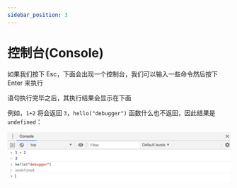 ```yaml
---
sidebar_position: 3
---
```


# 控制台(Console)

如果我们按下 Esc，下面会出现一个控制台，我们可以输入一些命令然后按下 Enter 来执行

语句执行完毕之后，其执行结果会显示在下面

例如，`1+2` 将会返回 `3`，`hello("debugger")` 函数什么也不返回，因此结果是 `undefined`：

![debug_in_the_browser-03](../img/debug_in_the_browser-03.png)